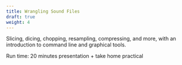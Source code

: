 ```yaml
---
title: Wrangling Sound Files
draft: true
weight: 4
---
```


Slicing, dicing, chopping, resampling, compressing, and more, with an introduction to command line and graphical tools.

Run time: 20 minutes presentation + take home practical
